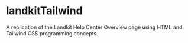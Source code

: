 # landkitTailwind
A replication of the Landkit Help Center Overview page using HTML and Tailwind CSS programming concepts.
